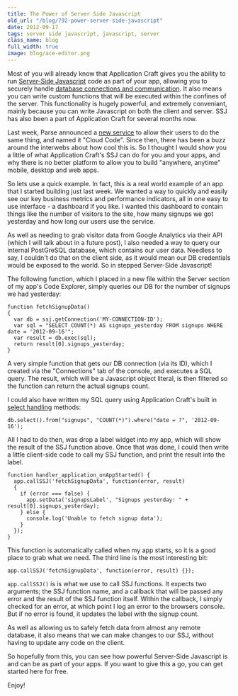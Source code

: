 ```yaml
---
title: The Power of Server Side Javascript
old_url: "/blog/792-power-server-side-javascript"
date: 2012-09-17
tags: server side javascript, javascript, server
class_name: blog
full_width: true
image: blog/ace-editor.png
---
```


Most of you will already know that Application Craft gives you the ability to run [Server-Side Javascript](/revisions/current/docs/user-guide/index.html?server_side_scripting.htm) code as part of your app, allowing you to securely handle [database connections and communication](/revisions/current/docs/user-guide/index.html?database_handling_with_ssj.htm). It also means you can write custom functions that will be executed within the confines of the server. This functionality is hugely powerful, and extremely conveniant, mainly because you can write Javascript on both the client and server. SSJ has also been a part of Application Craft for several months now.

Last week, Parse announced a [new service](http://blog.parse.com/2012/09/11/welcoming-cloud-code-to-the-parse-family) to allow their users to do the same thing, and named it "Cloud Code". Since then, there has been a buzz around the interwebs about how cool this is. So I thought I would show you a little of what Application Craft's SSJ can do for you and your apps, and why there is no better platform to allow you to build "anywhere, anytime" mobile, desktop and web apps.

So lets use a quick example. In fact, this is a real world example of an app that I started building just last week. We wanted a way to quickly and easily see our key business metrics and performance indicators, all in one easy to use interface - a dashboard if you like. I wanted this dashboard to contain things like the number of visitors to the site, how many signups we got yesterday and how long our users use the service.

As well as needing to grab visitor data from Google Analytics via their API (which I will talk about in a future post), I also needed a way to query our internal PostGreSQL database, which contains our user data. Needless to say, I couldn't do that on the client side, as it would mean our DB credentials would be exposed to the world. So in stepped Server-Side Javascript!

The following function, which I placed in a new file within the Server section of my app's Code Explorer, simply queries our DB for the number of signups we had yesterday:

    function fetchSignupData()
    {
      var db = ssj.getConnection('MY-CONNECTION-ID');
      var sql = "SELECT COUNT(*) AS signups_yesterday FROM signups WHERE date = '2012-09-16'";
      var result = db.exec(sql);
      return result[0].signups_yesterday;
    }

A very simple function that gets our DB connection (via its ID), which I created via the "Connections" tab of the console, and executes a SQL query. The result, which will be a Javascript object literal, is then filtered so the function can return the actual signups count.

I could also have written my SQL query using Application Craft's built in [select handling](/revisions/current/docs/user-guide/index.html?select_handling.htm) methods:

    db.select().from("signups", "COUNT(*)").where("date = ?", '2012-09-16');

All I had to do then, was drop a label widget into my app, which will show the result of the SSJ function above. Once that was done, I could then write a little client-side code to call my SSJ function, and print the result into the label.

    function handler_application_onAppStarted() {
      app.callSSJ('fetchSignupData', function(error, result)
      {
        if (error === false) {
          app.setData('signupsLabel', "Signups yesterday: " + result[0].signups_yesterday);
        } else {
          console.log('Unable to fetch signup data');
        }
      });
    }

This function is automatically called when my app starts, so it is a good place to grab what we need. The third line is the most interesting bit:

    app.callSSJ('fetchSignupData', function(error, result) {});

`app.callSSJ()` is is what we use to call SSJ functions. It expects two arguments; the SSJ function name, and a callback that will be passed any error and the result of the SSJ function itself. Within the callback, I simply checked for an error, at which point I log an error to the browsers console. But if no error is found, it updates the label with the signup count.

As well as allowing us to safely fetch data from almost any remote database, it also means that we can make changes to our SSJ, without having to update any code on the client.

So hopefully from this, you can see how powerful Server-Side Javascript is and can be as part of your apps. If you want to give this a go, you can get started here for free.

Enjoy!